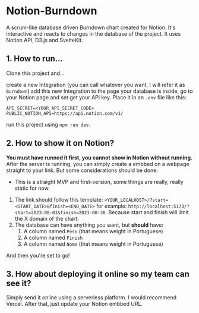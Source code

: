# Notion-Burndown

A scrum-like database driven Burndown chart created for Notion. It's interactive and reacts to changes in the database of the project. It uses Notion API, D3.js and SvelteKit.

## 1. How to run...

Clone this project and...

create a new Integration (you can call whatever you want, I will refer it as `Burndown`) add this new Integration to the page your database is inside, go to your Notion page and set get your API key. Place it in an `.env` file like this:

```
API_SECRET=<YOUR_API_SECRET_CODE>
PUBLIC_NOTION_API=https://api.notion.com/v1/
```

run this project using `npm run dev`.

## 2. How to show it on Notion?

**You must have runned it first, you cannot show in Notion without running.** After the server is running,
you can simply create a embbed on a webpage straight to your link. But some considerations should be done:

- This is a straight MVP and first-version, some things are really, really static for now.

1. The link should follow this template: `<YOUR_LOCALHOST>/?start=<START_DATE>&finish=<END_DATE>` for example: `http://localhost:5173/?start=2023-08-01&finish=2023-08-30`. Because start and finish will limit the X domain of the chart.
2. The database can have anything you want, but **should** have:
   1. A column named `Peso` (that means weight in Portuguese)
   2. A column named `Finish`
   3. A column named `Nome` (that means weight in Portuguese)

And then you're set to go!

## 3. How about deploying it online so my team can see it?

Simply send it online using a serverless platform. I would recommend Vercel. After that, just update your
Notion embbed URL.
